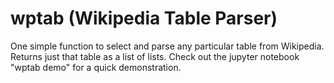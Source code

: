 # wptab (Wikipedia Table Parser)

One simple function to select and parse any particular table from Wikipedia.
Returns just that table as a list of lists.
Check out the jupyter notebook "wptab demo" for a quick demonstration.
